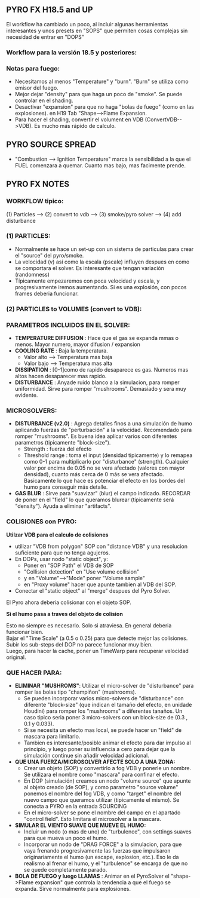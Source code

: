 ## PYRO FX H18.5 and UP   
El workflow ha cambiado un poco, al incluir algunas herramientas interesantes y unos presets en "SOPS" que permiten cosas complejas sin necesidad de entrar en "DOPS"   
### Workflow para la versión 18.5 y posteriores:   

### Notas para fuego:
- Necesitamos al menos "Temperature" y "burn". "Burn" se utiliza como emisor del fuego.
- Mejor dejar "density" para que haga un poco de "smoke". Se puede controlar en el shading.
- Desactivar "expansion" para que no haga "bolas de fuego" (como en las explosiones). en H19 Tab "Shape-->Flame Expansion.   
- Para hacer el shading, convertir el volument en VDB (ConvertVDB-->VDB). Es mucho más rápido de calculo.   

## PYRO SOURCE SPREAD   
- "Combustion --> Ignition Temperature" marca la sensibilidad a la que el FUEL comenzara a quemar. Cuanto mas bajo, mas facimente prende.

## PYRO FX NOTES

### WORKFLOW tipico:   

(1) Particles --> (2) convert to vdb --> (3) smoke/pyro solver --> (4) add disturbance
### (1) PARTICLES: 
- Normalmente se hace un set-up con un sistema de particulas para crear el "source" del pyro/smoke.
- La velocidad (v) así como la escala (pscale) influyen despues en como se comportara el solver. Es interesante que tengan variación (randomness)
- Típicamente empezaremos con  poca velocidad y escala, y progresivamente iremos aumentando. Si es una explosión, con pocos frames deberia funcionar.
### (2) PARTICLES to VOLUMES  (convert to VDB): 


### PARAMETROS INCLUIDOS EN EL SOLVER: 
- **TEMPERATURE DIFFUSION** : Hace que el gas se expanda mmas o menos. Mayor numero, mayor difusion / expansion   
- **COOLING RATE** : Baja la temperatura.   
   - Valor alto --> Temperatura mas baja   
   - Valor bajo --> Temperatura mas alta    
- **DISSIPATION** : [0-1]como de rapido desaparece es gas. Numeros mas altos hacen desaparecer mas rapido.   
- **DISTURBANCE** : Anyade ruido blanco a la simulacion, para romper uniformidad. Sirve para romper "mushrooms". Demasiado y sera muy evidente.   

### MICROSOLVERS:   
- **DISTURBANCE (v2.0)** : Agrega detalles finos a una simulación de humo aplicando fuerzas de "perturbación" a la velocidad. Recomendado para romper "mushrooms". Es buena idea aplicar varios con diferentes parametros  (tipicamente "block-size").   
   - Strength : fuerza del efecto   
   - Threshold range : toma el input (densidad tipicamente) y lo remapea como 0-1 para multiplicarlo por "disturbance" (strength). Cualquier valor por encima de 0.05 no se vera afectado (valores con mayor densidad), cuanto más cerca de 0  más se vera afectado. Basicamente lo que hace es potenciar el efecto en los bordes del humo para conseguir más detalle.   
- **GAS BLUR** : Sirve para "suavizar" (blur) el campo indicado. RECORDAR de poner en el "field" lo que queramos blurear (típicamente será "density"). Ayuda a eliminar "artifacts".   
   
### COLISIONES con PYRO:   
**Utilzar VDB para el calculo de colisiones**   
- utilizar "VDB from polygon" SOP con "distance VDB" y una resolucion suficiente para que no tenga agujeros.   
- En DOPs, usar nodo "static object", y:   
   - Poner en "SOP Path" el VDB de SOP
   - "Collision detection" en "Use volume collision"
   - y en "Volume"-->"Mode"  poner "Volume sample"
   - en "Proxy volume" hacer que apunte tambien al VDB del SOP.
- Conectar el "static object" al "merge" despues del Pyro Solver.   

El Pyro ahora deberia colisionar con el objeto SOP.

**Si el humo pasa a traves del objeto de colision**   

Esto no siempre es necesario. Solo si atraviesa. En general deberia funcionar bien.   
Bajar el "Time Scale" (a 0.5 o 0.25) para que detecte mejor las colisiones.   
Subir los sub-steps del DOP no parece funcionar muy bien.   
Luego, para hacer la cache, poner un TimeWarp para recuperar velocidad original.   


### QUE HACER PARA:   
- **ELIMINAR "MUSHROMS"**: Utilizar el micro-solver de "disturbance" para romper las bolas tipo "champiñon" (mushrooms).
   -  Se pueden incorporar varios micro-solvers de "disturbance" con diferente "block-size" (que indican el tamaño del efecto, en unidade Houdini) para romper los "mushrooms" a diferentes tanaños. Un caso tipico seria poner 3 micro-solvers con un block-size de (0.3 , 0.1 y 0.033).   
   -  Si se necesita un efecto mas local, se puede hacer un "field" de mascara para limitarlo.   
   -  Tambien es interesante/posible animar el efecto para dar impulso al principio, y luego poner su influencia a cero para dejar que la simulación continue sin añadir velocidad adicional.
- **QUE UNA FUERZA/MICROSOLVER AFECTE SOLO A UNA ZONA:**   
   - Crear un objeto (SOP) y convertirlo a fog VDB y ponerle un nombre. Se utilizara el nombre como "mascara" para confinar el efecto.
   - En DOP (simulación) creamos un nodo "volume source" que apunte al objeto creado (de SOP), y como parametro "source volume" ponemos el nombre del fog VDB, y como "target" el nombre del nuevo campo que queramos utilizar (tipicamente el mismo). Se conecta a PYRO en la entrada SOURCING
   - En el micro-solver se pone el nombre del campo en el apartado "control field". Esto limitara el microsolver a la mascara.   
- **SIMULAR EL VIENTO SUAVE QUE MUEVE EL HUMO:**   
   - Incluir un nodo (o mas de uno) de "turbulence", con settings suaves para que mueva un poco el humo.   
   - Incorporar un nodo de "DRAG FORCE" a la simulacion, para que vaya frenando progresivamente las fuerzas que impulsaron originariamente el humo (un escape, explosion, etc.). Eso le da realismo al frenar el humo, y el "turbulence" se encarga de que no se quede completamente parado.
- **BOLA DE FUEGO y luego LLAMAS** : Animar en el PyroSolver  el "shape->Flame expansion" que controla la tendencia a que el fuego se expanda. Sirve normalmente para explosiones.   
